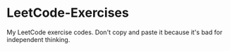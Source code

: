 # LeetCode-Exercises

My LeetCode exercise codes. Don't copy and paste it because it's bad for independent thinking.
